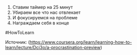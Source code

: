 1. Ставим таймер на 25 минут
2. Убираем все что нас отвлекает
3. И фокусируемся на проблеме
4. Награждаем себя в конце


#HowToLearn

Источник: (https://www.coursera.org/learn/learning-how-to-learn/lecture/Dci3o/a-procrastination-preview)